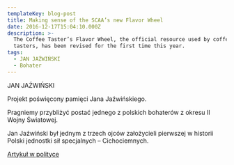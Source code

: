 ```yaml
---
templateKey: blog-post
title: Making sense of the SCAA’s new Flavor Wheel
date: 2016-12-17T15:04:10.000Z
description: >-
  The Coffee Taster’s Flavor Wheel, the official resource used by coffee
  tasters, has been revised for the first time this year.
tags:
  - JAN JAŹWIŃSKI
  - Bohater
---
```

JAN JAŹWIŃSKI

Projekt poświęcony pamięci Jana Jaźwińskiego.

Pragniemy przybliżyć postać jednego z polskich bohaterów z okresu II Wojny Światowej.

Jan Jaźwiński był jednym z trzech ojców założycieli pierwszej w historii Polski jednostki sił specjalnych – Cichociemnych.

[Artykuł w polityce](http://wpolityce.pl/polityka/156952-znakomita-lektura-historyczna-pamietnik-jana-jazwinskiego-perelka-dla-milosnikow-historii-zwlaszcza-ii-wojny-swiatowej)
